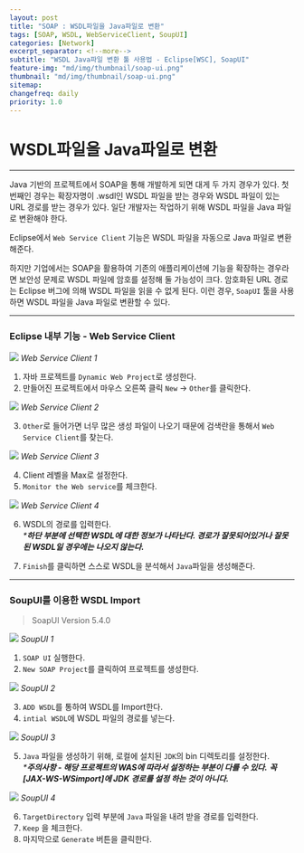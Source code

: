 ```yaml
---
layout: post
title: "SOAP : WSDL파일을 Java파일로 변환"
tags: [SOAP, WSDL, WebServiceClient, SoupUI]
categories: [Network]
excerpt_separator: <!--more-->
subtitle: "WSDL Java파일 변환 툴 사용법 - Eclipse[WSC], SoapUI"
feature-img: "md/img/thumbnail/soap-ui.png"              
thumbnail: "md/img/thumbnail/soap-ui.png"
sitemap:
changefreq: daily
priority: 1.0
---
```


<!--more-->

# WSDL파일을 Java파일로 변환

---

 Java 기반의 프로젝트에서  SOAP을 통해 개발하게 되면 대게 두 가지 경우가 있다. 첫 번째인 경우는 확장자명이 .wsdl인 WSDL 파일을 받는 경우와 WSDL 파일이 있는 URL 경로를 받는 경우가 있다.
일단 개발자는 작업하기 위해 WSDL 파일을 Java 파일로 변환해야 한다.

Eclipse에서 `Web Service Client` 기능은 WSDL 파일을 자동으로 Java 파일로 변환해준다.

하지만 기업에서는 SOAP을 활용하여 기존의 애플리케이션에 기능을 확장하는 경우라면 보안성 문제로 WSDL 파일에 암호를 설정해 둘 가능성이 크다. 암호화된 URL 경로는 Eclipse 버그에 의해 WSDL 파일을 읽을 수 없게 된다.
이런 경우, `SoapUI` 툴을 사용하면 WSDL 파일을 Java 파일로 변환할 수 있다.

---

### Eclipse 내부 기능 - Web Service Client

<img src="/md/img/soap-ui/web-service-client1.png">
<em>Web Service Client 1</em>

1) 자바 프로젝트를 `Dynamic Web Project`로 생성한다.<br/>
2) 만들어진 프로젝트에서 마우스 오른쪽 클릭 `New` -> `Other`를 클릭한다.

<img src="/md/img/soap-ui/web-service-client2.png">
<em>Web Service Client 2</em>

3) `Other`로 들어가면 너무 많은 생성 파일이 나오기 때문에 검색란을 통해서 `Web Service Client`를 찾는다.

<img src="/md/img/soap-ui/web-service-client3.png">
<em>Web Service Client 3</em>

4) Client 레벨을 Max로 설정한다.<br/>
5) `Monitor the Web service`를 체크한다.

<img src="/md/img/soap-ui/web-service-client4.png">
<em>Web Service Client 4</em>

6) WSDL의 경로를 입력한다.<br/>
_***하단 부분에 선택한 WSDL에 대한 정보가 나타난다. 경로가 잘못되어있거나 잘못된 WSDL일 경우에는 나오지 않는다.**_<br/>

7) `Finish`를 클릭하면 스스로 WSDL을 분석해서 `Java`파일을 생성해준다.

---

### SoupUI를 이용한 WSDL Import

>SoapUI Version 5.4.0

<img src="/md/img/soap-ui/soap-ui1.png">
<em>SoupUI 1</em>

1) `SOAP UI` 실행한다. <br/>
2) `New SOAP Project`를 클릭하여 프로젝트를 생성한다.

<img src="/md/img/soap-ui/soap-ui2.png">
<em>SoupUI 2</em>

3) `ADD WSDL`를 통하여 WSDL를 Import한다.<br/>
4) `intial WSDL`에 WSDL 파일의 경로를 넣는다.

<img src="/md/img/soap-ui/soap-ui3.png">
<em>SoupUI 3</em>

5) `Java` 파일을 생성하기 위해, 로컬에 설치된 `JDK`의 bin 디렉토리를 설정한다.<br/>
_***주의사항 - 해당 프로젝트의 WAS에 따라서 설정하는 부분이 다를 수 있다.**_
_**꼭 [JAX-WS-WSimport]에 JDK 경로를 설정 하는 것이 아니다.**_<br/>

<img src="/md/img/soap-ui/soap-ui4.png">
<em>SoupUI 4</em>

6) `TargetDirectory` 입력 부분에 `Java` 파일을 내려 받을 경로를 입력한다.<br/>
7) `Keep` 을 체크한다.<br/>
7) 마지막으로 `Generate` 버튼을 클릭한다.<br/>
